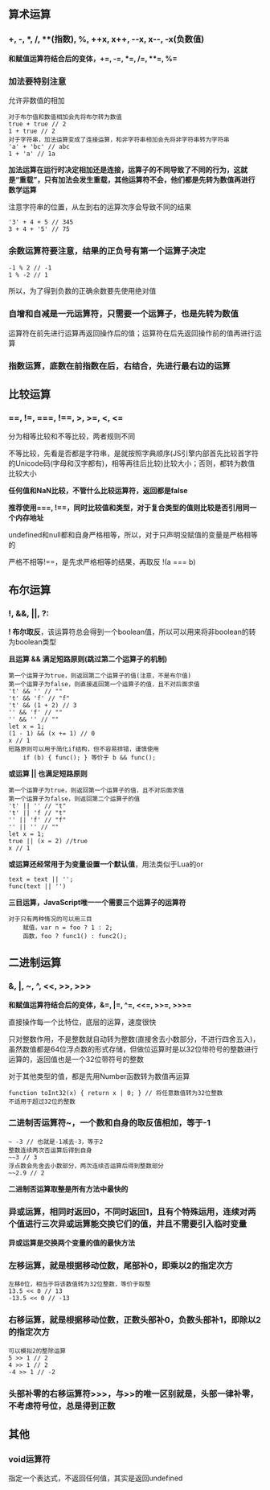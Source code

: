 ## 算术运算
### +, -, *, /, **(指数), %, ++x, x++, --x, x--, -x(负数值)

**和赋值运算符结合后的变体，+=, -=, \*=, /=, \*\*=, %=**
### 加法要特别注意
允许非数值的相加

	对于布尔值和数值相加会先将布尔转为数值
	true + true // 2
	1 + true // 2
	对于字符串，加法运算变成了连接运算，和非字符串相加会先将非字符串转为字符串
	'a' + 'bc' // abc
	1 + 'a' // 1a
**加法运算在运行时决定相加还是连接，运算子的不同导致了不同的行为，这就是“重载”，只有加法会发生重载，其他运算符不会，他们都是先转为数值再进行数学运算**

注意字符串的位置，从左到右的运算次序会导致不同的结果

	'3' + 4 + 5 // 345
	3 + 4 + '5' // 75

### 余数运算符要注意，结果的正负号有第一个运算子决定

	-1 % 2 // -1
	1 % -2 // 1
所以，为了得到负数的正确余数要先使用绝对值

### 自增和自减是一元运算符，只需要一个运算子，也是先转为数值
运算符在前先进行运算再返回操作后的值；运算符在后先返回操作前的值再进行运算

### 指数运算，底数在前指数在后，右结合，先进行最右边的运算

## 比较运算
### ==, !=, ===, !==, >, >=, <, <=
分为相等比较和不等比较，两者规则不同

不等比较，先看是否都是字符串，是就按照字典顺序(JS引擎内部首先比较首字符的Unicode码(字母和汉字都有)，相等再往后比较)比较大小；否则，都转为数值比较大小

**任何值和NaN比较，不管什么比较运算符，返回都是false**

**推荐使用===, !==，同时比较值和类型，对于复合类型的值则比较是否引用同一个内存地址**


undefined和null都和自身严格相等，所以，对于只声明没赋值的变量是严格相等的

严格不相等!==，是先求严格相等的结果，再取反 !(a === b)
## 布尔运算
### !, &&, ||, ?:

**! 布尔取反**，该运算符总会得到一个boolean值，所以可以用来将非boolean的转为boolean类型

**且运算 && 满足短路原则(跳过第二个运算子的机制)**

	第一个运算子为true，则返回第二个运算子的值(注意，不是布尔值)
	第一个运算子为false，则直接返回第一个运算子的值，且不对后面求值
	't' && '' // ""
	't' && 'f' // "f"
	't' && (1 + 2) // 3
	'' && 'f' // ""
	'' && '' // ""
	let x = 1;
	(1 - 1) && (x += 1) // 0
	x // 1
	短路原则可以用于简化if结构，但不容易排错，谨慎使用
		if (b) { func(); } 等价于 b && func();
**或运算 || 也满足短路原则**

	第一个运算子为true，则返回第一个运算子的值，且不对后面求值
	第一个运算子为false，则返回第二个运算子的值
	't' || '' // "t"
	't' || 'f // "t"
	'' || 'f' // "f"
	'' || '' // ""
	let x = 1;
	true || (x = 2) //true
	x // 1
**或运算还经常用于为变量设置一个默认值**，用法类似于Lua的or

	text = text || '';
	func(text || '')
**三目运算，JavaScript唯一一个需要三个运算子的运算符**

	对于只有两种情况的可以用三目
		赋值，var n = foo ? 1 : 2;
		函数，foo ? func1() : func2();
		
## 二进制运算
### &, |, ~, ^, <<, >>, >>>

**和赋值运算符结合后的变体，&=, |=, ^=, <<=, >>=, >>>=**

直接操作每一个比特位，底层的运算，速度很快

只对整数作用，不是整数就自动转为整数(直接舍去小数部分，不进行四舍五入)，虽然数值都是64位浮点数的形式存储，但做位运算时是以32位带符号的整数进行运算的，返回值也是一个32位带符号的整数

对于其他类型的值，都是先用Number函数转为数值再运算

	function toInt32(x) { return x | 0; } // 将任意数值转为32位整数
	不适用于超过32位的整数
### 二进制否运算符~，一个数和自身的取反值相加，等于-1

	~ -3 // 也就是-1减去-3，等于2
	整数连续两次否运算后得到自身
	~~3 // 3
	浮点数会先舍去小数部分，两次连续否运算后得到整数部分
	~~2.9 // 2
**二进制否运算取整是所有方法中最快的**

### 异或运算，相同时返回0，不同时返回1，且有个特殊运用，连续对两个值进行三次异或运算能交换它们的值，并且不需要引入临时变量

**异或运算是交换两个变量的值的最快方法**

### 左移运算，就是根据移动位数，尾部补0，即乘以2的指定次方

	左移0位，相当于将该数值转为32位整数，等价于取整
	13.5 << 0 // 13
	-13.5 << 0 // -13
### 右移运算，就是根据移动位数，正数头部补0，负数头部补1，即除以2的指定次方

	可以模拟2的整除运算
	5 >> 1 // 2
	4 >> 1 // 2
	-4 >> 1 // -2
### 头部补零的右移运算符>>>，与>>的唯一区别就是，头部一律补零，不考虑符号位，总是得到正数
## 其他
### void运算符
指定一个表达式，不返回任何值，其实是返回undefined
